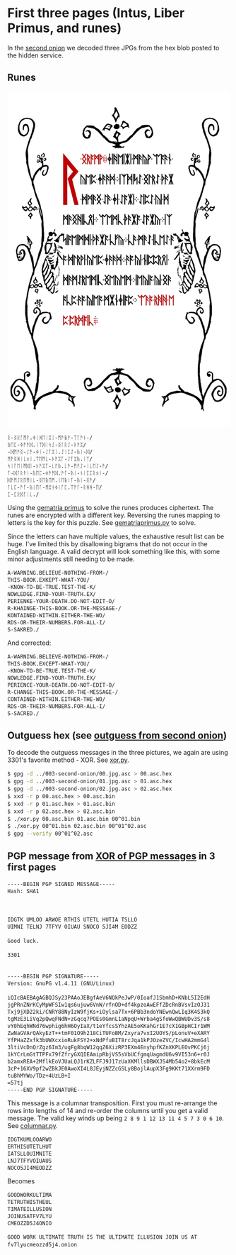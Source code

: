 # First three pages (Intus, Liber Primus, and runes)

In the [second onion](../003-second-onion/) we decoded three JPGs from the hex blob posted to the hidden service.

## Runes

![01.jpg](../003-second-onion/01.jpg)


```
ᚱ-ᛝᚱᚪᛗᚹ.ᛄᛁᚻᛖᛁᛯᛁ-ᛗᚫᚥᚹ-ᛠᚪᚫᚾ-/
ᚥᛖᛈ-ᛄᚫᚫᛞ.ᛁᛉᛞᛁᛋᛇ-ᛝᛚᚱᛇ-ᚦᚫᛯ/
-ᛞᛗᚫᛝ-ᛇᚫ-ᛄᛁ-ᛇᚪᛯᛁ.ᛇᛁᛈᛇ-ᚥᛁ-ᛞ/
ᛗᚫᛝᚻᛁᚳᛟᛁ.ᛠᛖᛗᚳ-ᚦᚫᛯᚪ-ᛇᚪᛯᚥ.ᛁᛉ/
ᛋᛁᚪᛖᛁᛗᛞᛁ-ᚦᚫᛯᚪ-ᚳᚠᚥ.ᚳᚫ-ᛗᚫᛇ-ᛁᚳᛖᛇ-ᚫ/
ᚪ-ᛞᛚᚱᚹᛁ-ᚥᛖᛈ-ᛄᚫᚫᛞ.ᚫᚪ-ᚥᛁ-ᚾᛁᛈᛈᚱᛟᛁ-/
ᛞᚫᛗᛇᚱᛖᛗᛁᚳ-ᛝᛖᚥᛖᛗ.ᛁᛖᚥᛁᚪ-ᚥᛁ-ᛝᚫ/
ᚪᚳᛈ-ᚫᚪ-ᚥᛁᛖᚪ-ᛗᛯᚾᛄᛁᚪᛈ.ᛠᚫᚪ-ᚱᚻᚻ-ᛖ/
ᛈ-ᛈᚱᛞᚪᛁᚳ./
```

Using the [gematria primus](../../2013/003-twitter/gematria.jpg) to solve the runes produces ciphertext. The runes are encrypted with a different key. Reversing the runes mapping to letters is the key for this puzzle. See [gematriaprimus.py](02.jpg.runes/gematriaprimus.py) to solve. 

Since the letters can have multiple values, the exhaustive result list can be huge. I've limited this by disallowing bigrams that do not occur in the English language. A valid decrypt will look something like this, with some minor adjustments still needing to be made.

```
A-WARNING.BELIEUE-NOTHING-FROM-/
THIS-BOOK.EXKEPT-WHAT-YOU/
-KNOW-TO-BE-TRUE.TEST-THE-K/
NOWLEDGE.FIND-YOUR-TRUTH.EX/
PERIENKE-YOUR-DEATH.DO-NOT-EDIT-O/
R-KHAINGE-THIS-BOOK.OR-THE-MESSAGE-/
KONTAINED-WITHIN.EITHER-THE-WO/
RDS-OR-THEIR-NUMBERS.FOR-ALL-I/
S-SAKRED./
```

And corrected:

```
A-WARNING.BELIEVE-NOTHING-FROM-/
THIS-BOOK.EXCEPT-WHAT-YOU/
-KNOW-TO-BE-TRUE.TEST-THE-K/
NOWLEDGE.FIND-YOUR-TRUTH.EX/
PERIENCE-YOUR-DEATH.DO-NOT-EDIT-O/
R-CHANGE-THIS-BOOK.OR-THE-MESSAGE-/
CONTAINED-WITHIN.EITHER-THE-WO/
RDS-OR-THEIR-NUMBERS.FOR-ALL-I/
S-SACRED./
```

## Outguess hex (see [outguess from second onion](../003-second-onion/README.md#outguess))

To decode the outguess messages in the three pictures, we again are using 3301's favorite method - XOR. See [xor.py](xor.py).

```bash
$ gpg -d ../003-second-onion/00.jpg.asc > 00.asc.hex
$ gpg -d ../003-second-onion/01.jpg.asc > 01.asc.hex
$ gpg -d ../003-second-onion/02.jpg.asc > 02.asc.hex
$ xxd -r p 00.asc.hex > 00.asc.bin
$ xxd -r p 01.asc.hex > 01.asc.bin
$ xxd -r p 02.asc.hex > 02.asc.bin
$ ./xor.py 00.asc.bin 01.asc.bin 00^01.bin
$ ./xor.py 00^01.bin 02.asc.bin 00^01^02.asc
$ gpg --verify 00^01^02.asc
```

## PGP message from [XOR of PGP messages](#outguess-hex-see-outguess-from-second-onion) in 3 first pages

```
-----BEGIN PGP SIGNED MESSAGE-----
Hash: SHA1



IDGTK UMLOO ARWOE RTHIS UTETL HUTIA TSLLO 
UIMNI TELNJ 7TFYV OIUAU SNOCO 5JI4M EODZZ 

Good luck.

3301


-----BEGIN PGP SIGNATURE-----
Version: GnuPG v1.4.11 (GNU/Linux)

iQIcBAEBAgAGBQJSy23PAAoJEBgfAeV6NQkPeJwP/0IoafJ1SbmhD+KNbL5I2EdH
jgPRnZNrKCyMpWFSIw1qs6ujuw6VnW/rfnOD+df4kpzoAwEFfZDcRnBVsvIzOJ31
Txj9jXD22ki/CNRY88NyIzW9fjKs+iOylsa7Tx+6PBb3ndoYNEwnQwLIq3K4S3kQ
tgMzE3LiVq2pQwqFNdN+zGqcq7POEs0GmnL1aNpqU+Wrba4gSfoWwQBWUDv3S/s8
vY0hEqhWNd76wphig6hH6OyIaX/t1eYfcsSYhzAE5oKKahGr1E7cX1GBpHCIr1WM
ZwNaGVArQAkyEzT++tmF01O9h218CiTUFoBM/Zxyra7vxI2UOYS/pLonuV+eXARY
YfPHaZZxfk3bUWXcxioRukFSY2+xNdPfuBIT8rcJqa1kPJOzeZVC/IcwHA2mmG4l
3ltiVcDnQrZgz6Im3/ugFg8bqW12qqZ6XizRP3EXm4EnyhpfKZnXKPLEOvPKCj6j
1kYCrLmGtTTPFx79fZfryGXQIEAmipRbjVS5sVbUCfgmqUagmdU6v9VI53n6+r0J
b2amxREA+2MflkEoVJUaLQJ1rKZLFFJ9J17zUaXKMllsDBWXJS4Mb54o2+8bkEcM
3cP+16XV9pf2wZBkJE0AwoXI4L8JEyjNZZcGSLy8BojlAupX3Fg9KKt71XXrm9FD
tuBhMYWo/TDz+4UzLB+I
=57tj
-----END PGP SIGNATURE-----
```

This message is a columnar transposition. First you must re-arrange the rows into lengths of 14 and re-order the columns until you get a valid message. The valid key winds up being `2 8 9 1 12 13 11 4 5 7 3 0 6 10`. See [columnar.py](columnar.py).

```
IDGTKUMLOOARWO
ERTHISUTETLHUT
IATSLLOUIMNITE
LNJ7TFYVOIUAUS
NOCO5JI4MEODZZ 
```

Becomes

```
GOODWORKULTIMA
TETRUTHISTHEUL
TIMATEILLUSION
JOINUSATFV7LYU
CMEOZZD5J4ONIO 
```

`GOOD WORK ULTIMATE TRUTH IS THE ULTIMATE ILLUSION JOIN US AT fv7lyucmeozzd5j4.onion`